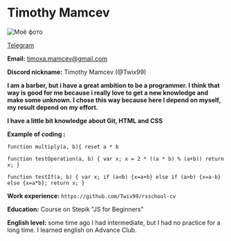 # Timothy Mamcev 
![Моё фото](https://sun9-78.userapi.com/impf/MKFTGnIszRgAgXrlXIA1NUBMAasVPPfckpH1sQ/X-RT2BHXIOw.jpg?size=418x626&quality=95&sign=c45ee70089a6536f997684fcb4d4e681&type=album)

[Telegram](https://t.me/mr_bescenno)

**Email:** timoxa.mamcev@gmail.com

**Discord nickname:** Timothy Mamcev  (@Twix99)

**I am a barber, but i have a great ambition to be a programmer. I think that way is good for me because i really love to get a new knowledge and make some unknown. I chose this way because here I depend on myself, my result depend on my effort.**

**I have a little bit knowledge about Git, HTML and CSS** 

**Example of coding :** 

`function multiply(a, b){
reset a * b`

`function testOperation(a, b) {
var x;
x = 2 * ((a * b) % (a+b))
return x;
}`

`function testIf(a, b) {
var x;
if (a<b) {x=a+b}
else
if (a>b) {x=a-b}
else {x=a*b};
return x;
}`

**Work experience:** `https://github.com/Twix99/rsschool-cv` 

**Education:** Course on Stepik "JS for Beginners"

**English level:** some time ago I had intermediate, but I had no practice for a long time.
I learned english on Advance Club.
